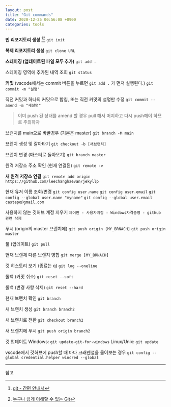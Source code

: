 ```yaml
---
layout: post
title: "Git commands"
date: 2020-12-25 00:56:08 +0900
categories: tools
---
```


**빈 리포지토리 생성** [^git-guide][^git-tutorial]
`git init`

**복제 리포지토리 생성**
`git clone URL`

**스테이징 (업데이트된 파일 모두 추가)**
`git add .`

스테이징 영역에 추가된 내역 조회
`git status`

**커밋** (vscode에서는 commit 버튼을 누르면 `git add .` 가 먼저 실행된다.)
`git commit -m "설명"`

직전 커밋과 하나의 커밋으로 합침, 또는 직전 커밋의 설명만 수정
`git commit --amend -m "새설명"`

> 이미 push 된 상태를 amend 할 경우 pull 해서 머지하고 다시 push해야 하므로 주의하자

브랜치를 main으로 바꿀경우 (기본은 master)
`git branch -M main`

브랜치 생성 및 갈아타기
`git checkout -b [새브랜치]`

브랜치 변경 (마스터로 돌아오기)
`git branch master`

원격 저장소 주소 확인 (현재 연결된)
`git remote -v`

**새 원격 저장소 연결**
`git remote add origin https://github.com/leechanghaevan/jekyllp`

현재 유저 이름 조회/변경
`git config user.name`
`git config user.email`
`git config --global user.name "myname"`
`git config --global user.email castepo@gmail.com`

사용하지 않는 깃허브 계정 지우기
`제어판 - 사용자계정 - Windows자격증명 - github 관련 삭제`

푸시 (origin의 master 브랜치에)
`git push origin [MY_BRNACH]`
`git push origin master`

풀 (업데이트)
`git pull`

현재 브랜체 다른 브랜치 병합
`git merge [MY_BRNACH]`

깃 히스토리 보기 (종료는 q)
`git log --oneline`

롤백 (커밋 취소)
`git reset --soft`

롤백 (변경 사항 삭제)
`git reset --hard`

현재 브랜치 확인
`git branch`

새 브랜치 생성
`git branch branch2`

새 브랜치로 전환
`git checkout branch2`

새 브랜치에 푸시
`git push origin branch2`

깃 업데이트
Windows: `git update-git-for-windows`
Linux/Unix: `git update`

vscode에서 깃허브에 push할 때 마다 크래덴셜을 물어보는 경우
`git config --global credential.helper wincred --global`

---

참고

[^git-guide]: [git - 간편 안내서](https://rogerdudler.github.io/git-guide/index.ko.html)
[^git-tutorial]: [누구나 쉽게 이해할 수 있는 Git](https://backlog.com/git-tutorial/kr/)
